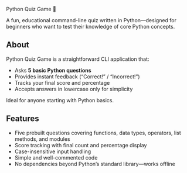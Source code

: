 Python Quiz Game 🎉

A fun, educational command-line quiz written in Python—designed for beginners who want to test their knowledge of core Python concepts.

## About
Python Quiz Game is a straightforward CLI application that:
- Asks **5 basic Python questions**
- Provides instant feedback (“Correct!” / “Incorrect!”)
- Tracks your final score and percentage
- Accepts answers in lowercase only for simplicity

Ideal for anyone starting with Python basics.

## Features
- Five prebuilt questions covering functions, data types, operators, list methods, and modules
- Score tracking with final count and percentage display
- Case-insensitive input handling
- Simple and well-commented code
- No dependencies beyond Python’s standard library—works offline

